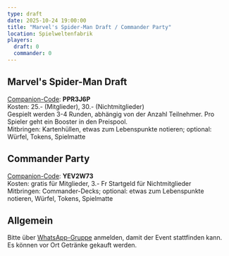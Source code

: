 ```yaml
---
type: draft
date: 2025-10-24 19:00:00
title: "Marvel's Spider-Man Draft / Commander Party"
location: Spielweltenfabrik
players:
  draft: 0
  commander: 0
---
```

## Marvel's Spider-Man Draft
[Companion-Code](/faq/#was-hat-es-mit-dem-companion-code-auf-sich): **PPR3J6P** \
Kosten: 25.- (Mitglieder), 30.- (Nichtmitglieder) \
Gespielt werden 3-4 Runden, abhängig von der Anzahl Teilnehmer.
Pro Spieler geht ein Booster in den Preispool. \
Mitbringen: Kartenhüllen, etwas zum Lebenspunkte notieren; optional: Würfel, Tokens, Spielmatte

## Commander Party
[Companion-Code](/faq/#was-hat-es-mit-dem-companion-code-auf-sich): **YEV2W73** \
Kosten: gratis für Mitglieder, 3.- Fr Startgeld für Nichtmitglieder \
Mitbringen: Commander-Decks; optional: etwas zum Lebenspunkte notieren, Würfel, Tokens, Spielmatte

## Allgemein
Bitte über [WhatsApp-Gruppe](https://chat.whatsapp.com/HQ7IINFrZB63esDNRqsIUw) anmelden, damit der Event stattfinden kann. \
Es können vor Ort Getränke gekauft werden.
